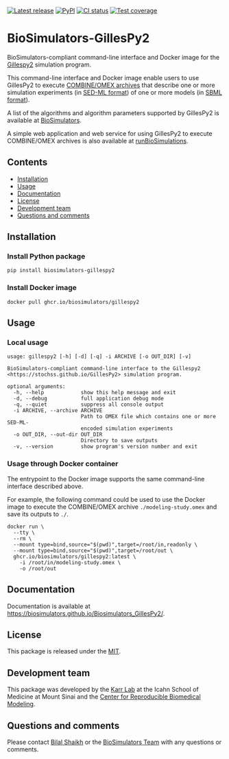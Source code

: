 [![Latest release](https://img.shields.io/github/v/tag/biosimulators/Biosimulators_GillesPy2)](https://github.com/biosimulations/Biosimulators_GillesPy2/releases)
[![PyPI](https://img.shields.io/pypi/v/biosimulators_gillespy2)](https://pypi.org/project/biosimulators_gillespy2/)
[![CI status](https://github.com/biosimulators/Biosimulators_GillesPy2/workflows/Continuous%20integration/badge.svg)](https://github.com/biosimulators/Biosimulators_GillesPy2/actions?query=workflow%3A%22Continuous+integration%22)
[![Test coverage](https://codecov.io/gh/biosimulators/Biosimulators_GillesPy2/branch/dev/graph/badge.svg)](https://codecov.io/gh/biosimulators/Biosimulators_GillesPy2)

# BioSimulators-GillesPy2
BioSimulators-compliant command-line interface and Docker image for the [Gillespy2](https://stochss.github.io/GillesPy2) simulation program.

This command-line interface and Docker image enable users to use GillesPy2 to execute [COMBINE/OMEX archives](https://combinearchive.org/) that describe one or more simulation experiments (in [SED-ML format](https://sed-ml.org)) of one or more models (in [SBML format](http://sbml.org])).

A list of the algorithms and algorithm parameters supported by GillesPy2 is available at [BioSimulators](https://biosimulators.org/simulators/gillespy2).

A simple web application and web service for using GillesPy2 to execute COMBINE/OMEX archives is also available at [runBioSimulations](https://run.biosimulations.org).

## Contents
* [Installation](#installation)
* [Usage](#usage)
* [Documentation](#documentation)
* [License](#license)
* [Development team](#development-team)
* [Questions and comments](#questions-and-comments)

## Installation

### Install Python package
```
pip install biosimulators-gillespy2
```

### Install Docker image
```
docker pull ghcr.io/biosimulators/gillespy2
```

## Usage

### Local usage
```
usage: gillespy2 [-h] [-d] [-q] -i ARCHIVE [-o OUT_DIR] [-v]

BioSimulators-compliant command-line interface to the Gillespy2 <https://stochss.github.io/GillesPy2> simulation program.

optional arguments:
  -h, --help            show this help message and exit
  -d, --debug           full application debug mode
  -q, --quiet           suppress all console output
  -i ARCHIVE, --archive ARCHIVE
                        Path to OMEX file which contains one or more SED-ML-
                        encoded simulation experiments
  -o OUT_DIR, --out-dir OUT_DIR
                        Directory to save outputs
  -v, --version         show program's version number and exit
```

### Usage through Docker container
The entrypoint to the Docker image supports the same command-line interface described above. 

For example, the following command could be used to use the Docker image to execute the COMBINE/OMEX archive `./modeling-study.omex` and save its outputs to `./`.

```
docker run \
  --tty \
  --rm \
  --mount type=bind,source="$(pwd)",target=/root/in,readonly \
  --mount type=bind,source="$(pwd)",target=/root/out \
  ghcr.io/biosimulators/gillespy2:latest \
    -i /root/in/modeling-study.omex \
    -o /root/out
```

## Documentation
Documentation is available at https://biosimulators.github.io/Biosimulators_GillesPy2/.

## License
This package is released under the [MIT](LICENSE).

## Development team
This package was developed by the [Karr Lab](https://www.karrlab.org) at the Icahn School of Medicine at Mount Sinai and the [Center for Reproducible Biomedical Modeling](https://reproduciblebiomodels.org/).

## Questions and comments
Please contact [Bilal Shaikh](mailto:BilalShaikh42@gmail.com) or the [BioSimulators Team](mailto:info@biosimulators.org) with any questions or comments.
